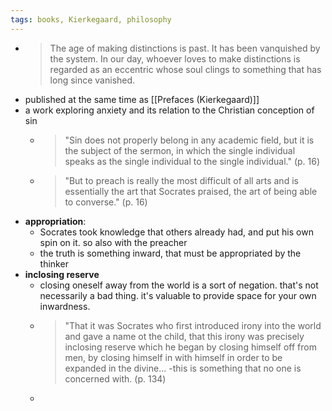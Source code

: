 ```yaml
---
tags: books, Kierkegaard, philosophy
---
```


- > The age of making distinctions is past. It has been vanquished by the system. In our day, whoever loves to make distinctions is regarded as an eccentric whose soul clings to something that has long since vanished.
- published at the same time as [[Prefaces (Kierkegaard)]]
- a work exploring anxiety and its relation to the Christian conception of sin
	- > "Sin does not properly belong in any academic field, but it is the subject of the sermon, in which the single individual speaks as the single individual to the single individual."
	  (p. 16)
	- > "But to preach is really the most difficult of all arts and is essentially the art that Socrates praised, the art of being able to converse."
	  (p. 16)
- **appropriation**:
	- Socrates took knowledge that others already had, and put his own spin on it. so also with the preacher
	- the truth is something inward, that must be appropriated by the thinker
- **inclosing reserve**
	- closing oneself away from the world is a sort of negation. that's not necessarily a bad thing. it's valuable to provide space for your own inwardness.
	- > "That it was Socrates who first introduced irony into the world and gave a name ot the child, that this irony was precisely inclosing reserve which he began by closing himself off from men, by closing himself in with himself in order to be expanded in the divine... -this is something that no one is concerned with.
	  (p. 134)
	-